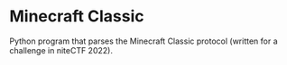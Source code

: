# Minecraft Classic

Python program that parses the Minecraft Classic protocol (written for a challenge in niteCTF 2022).